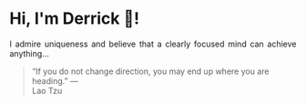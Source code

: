 # Hi, I'm Derrick 👋!
<p align="justify">I admire uniqueness and believe that a clearly focused mind can achieve anything...</p> 
<!-- #quote-start -->
<blockquote>&ldquo;If you do not change direction, you may end up where you are heading.&rdquo; &mdash; <footer>Lao Tzu</footer></blockquote>
<!-- #quote-end -->
